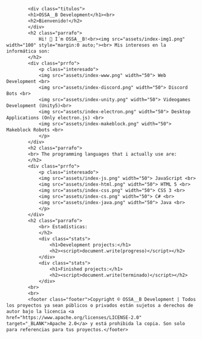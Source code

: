  <!--OSSA__B README FILE || BASED ON OSSA__B OFFICIAL WEBSITE-->
 <script>
 var terminados = "nodata";
 var progreso = "nodata";
</script>
            <div class="titulos">
            <h1>OSSA__B Development</h1><br>
            <h2>Bienvenido!</h2>
            </div>
            <h2 class="parrafo">
                Hi! 👋 I´m OSSA__B!<br><img src="assets/index-img1.png" width="100" style="margin:0 auto;"><br> Mis intereses en la informática son:
            </h2>
            <div class="prrfo">
                <p class="interesado">
                <img src="assets/index-www.png" width="50"> Web Development <br>
                <img src="assets/index-discord.png" width="50"> Discord Bots <br>
                <img src="assets/index-unity.png" width="50"> Videogames Development (Unity5)<br>
                <img src="assets/index-electron.png" width="50"> Desktop Applications (Only electron.js) <br>
                <img src="assets/index-makeblock.png" width="50"> Makeblock Robots <br>
                </p>
            </div>
            <h2 class="parrafo">
            <br> The programming languages that i actually use are:
            </h2>
            <div class="prrfo">
                <p class="interesado">
                <img src="assets/index-js.png" width="50"> JavaScript <br>
                <img src="assets/index-html.png" width="50"> HTML 5 <br>
                <img src="assets/index-css.png" width="50"> CSS 3 <br>
                <img src="assets/index-cs.png" width="50"> C# <br>
                <img src="assets/index-java.png" width="50"> Java <br>
                </p>
            </div>
            <h2 class="parrafo">
                <br> Estadísticas:
                </h2>
                <div class="stats">
                    <h1>Development projects:</h1>
                    <h2><script>document.write(progreso)</script></h2>
                </div>
                <div class="stats">
                    <h1>Finished projects:</h1>
                    <h2><script>document.write(terminado)</script></h2>
                </div>
            <br>
            <br>
            <footer class="footer">Copyright © OSSA__B Development | Todos los proyectos ya sean públicos o privados están sujetos a derechos de autor bajo la licencia <a href="https://www.apache.org/licenses/LICENSE-2.0" target="_BLANK">Apache 2.0</a> y está prohibida la copia. Son solo para referencias para tus proyectos.</footer>

